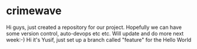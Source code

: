 # crimewave

Hi guys, just created a repository for our project.  Hopefully we can have some version control, auto-devops etc etc.  Will update and do more next week:-)
Hi it's Yusif, just set up a branch called "feature" for the Hello World
